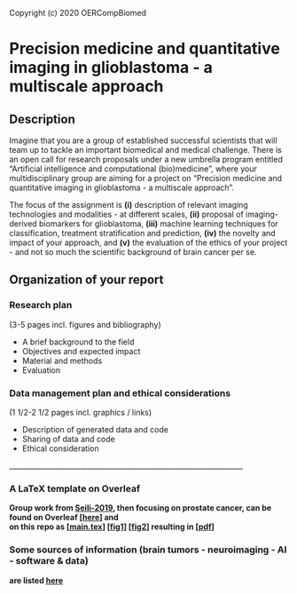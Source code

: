 Copyright (c) 2020 OERCompBiomed

# Precision medicine and quantitative imaging in glioblastoma - a multiscale approach




## Description
Imagine that you are a group of established successful scientists that will team up to tackle an important biomedical and medical challenge. There is an open call for research proposals under a new umbrella program entitled “Artificial intelligence and computational (bio)medicine”, where your multidisciplinary group are aiming for a project on “Precision medicine and quantitative imaging in glioblastoma - a multiscale approach”.

The focus of the assignment is **(i)** description of relevant imaging technologies and modalities - at different scales, **(ii)** proposal of imaging-derived biomarkers for glioblastoma, **(iii)** machine learning techniques for classification, treatment stratification and prediction, **(iv)** the novelty and impact of your approach, and **(v)** the evaluation of the ethics of your project - and not so much the scientific background of brain cancer per se.




## Organization of your report

### Research plan
(3-5 pages incl. figures and bibliography)
 - A brief background to the field
 - Objectives and expected impact
 - Material and methods
 - Evaluation

### Data management plan and ethical considerations
(1 1/2-2 1/2 pages incl. graphics / links)
 - Description of generated data and code
 - Sharing of data and code
 - Ethical consideration

__________________________________________________________________<br>
### A LaTeX template on Overleaf
**Group work from [Seili-2019](https://github.com/oercompbiomed/Seili-2019), then focusing on prostate cancer, can be found on Overleaf [[here](https://www.overleaf.com/project/5ec71af71aca320001385354)] and <br>
on this repo as [[main.tex](./latex-template/main.tex)]  [[fig1](./latex-template/Fig1_The_process_of_autoEncoder.png)] [[fig2](./latex-template/Fig2_Overview_of_the_process.png)] resulting in [[pdf](./latex-template/Seili_2020_project_template.pdf)]**

### Some sources of information  (brain tumors - neuroimaging - AI - software & data)
**are listed [here](../README.md#project-related)**




